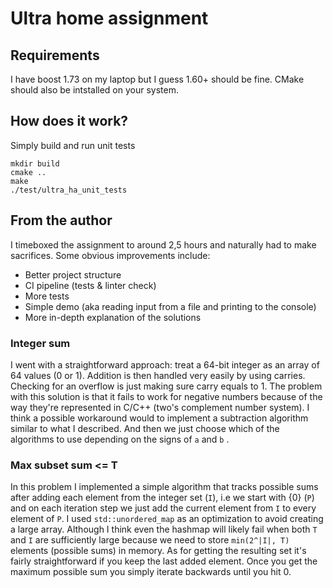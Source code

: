 Ultra home assignment
================

## Requirements
I have boost 1.73 on my laptop but I guess 1.60+ should be fine.
CMake should also be intstalled on your system.

## How does it work?
Simply build and run unit tests
```
mkdir build
cmake ..
make
./test/ultra_ha_unit_tests
```

## From the author
I timeboxed the assignment to around 2,5 hours and naturally had to make sacrifices.
Some obvious improvements include:
- Better project structure
- CI pipeline (tests & linter check)
- More tests
- Simple demo (aka reading input from a file and printing to the console)
- More in-depth explanation of the solutions

### Integer sum
I went with a straightforward approach: treat a 64-bit integer
as an array of 64 values (0 or 1). Addition is then handled very easily
by using carries. Checking for an overflow is just making sure carry equals to 1. The problem with this solution is that it fails
to work for negative numbers because of the way they're represented in C/C++
(two's complement number system). I think a possible workaround
would to implement a subtraction algorithm similar to what I described. And then we just choose which of the algorithms
to use depending on the signs of `a` and `b` .

### Max subset sum <= T
In this problem I implemented a simple algorithm
that tracks possible sums after adding each element from the
integer set (`I`), i.e we start
with {0} (`P`) and on each iteration step we just add the current element from `I` to every element of `P`.
I used `std::unordered_map` as an optimization to avoid creating a large
array. Although I think even the hashmap will likely fail when both `T` and `I` are
sufficiently large because we need to store `min(2^|I|, T)` elements (possible sums) in memory.
As for getting the resulting set it's fairly straightforward if you keep
the last added element. Once you get the maximum possible sum you simply iterate backwards until you hit 0.
